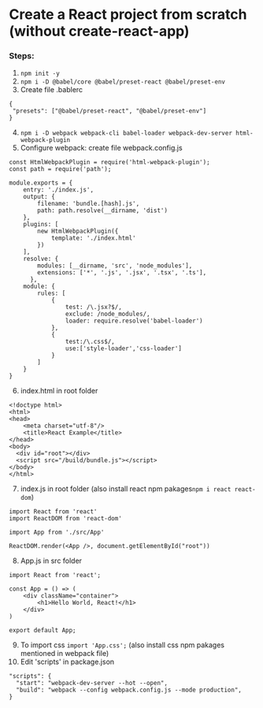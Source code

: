 # Create a React project from scratch (without create-react-app)

### Steps: 
1. ```npm init -y```
2. ```npm i -D @babel/core @babel/preset-react @babel/preset-env```
3. Create file .bablerc
```
{
 "presets": ["@babel/preset-react", "@babel/preset-env"]
}
```
4. ```npm i -D webpack webpack-cli babel-loader webpack-dev-server html-webpack-plugin```
5. Configure webpack: create file webpack.config.js
```
const HtmlWebpackPlugin = require('html-webpack-plugin');
const path = require('path');

module.exports = {
    entry: './index.js',
    output: {
        filename: 'bundle.[hash].js',
        path: path.resolve(__dirname, 'dist')
    },
    plugins: [
        new HtmlWebpackPlugin({
            template: './index.html'
        })
    ],
    resolve: {
        modules: [__dirname, 'src', 'node_modules'],
        extensions: ['*', '.js', '.jsx', '.tsx', '.ts'],
      },
    module: {
        rules: [
            {
                test: /\.jsx?$/,
                exclude: /node_modules/,
                loader: require.resolve('babel-loader')
            },
            {
                test:/\.css$/,
                use:['style-loader','css-loader']
            }
        ]
    }
}
```
6. index.html in root folder
```
<!doctype html>
<html>
<head>
	<meta charset="utf-8"/>
	<title>React Example</title>
</head>
<body>
  <div id="root"></div>
  <script src="/build/bundle.js"></script>
</body>
</html>
```
7. index.js in root folder (also install react npm pakages```npm i react react-dom```)
```
import React from 'react'
import ReactDOM from 'react-dom'

import App from './src/App'

ReactDOM.render(<App />, document.getElementById("root"))
```
8. App.js in src folder
```
import React from 'react';

const App = () => (
    <div className="container">
        <h1>Hello World, React!</h1>
    </div>
)

export default App;
```
9. To import css ```import 'App.css';``` (also install css npm pakages mentioned in webpack file)
10. Edit 'scripts' in package.json
```
"scripts": {
  "start": "webpack-dev-server --hot --open",
  "build": "webpack --config webpack.config.js --mode production",
}
```
[](https://medium.com/@tim.givois.mendez/create-a-react-project-from-scratch-without-create-react-app-f02fce4e05b)

